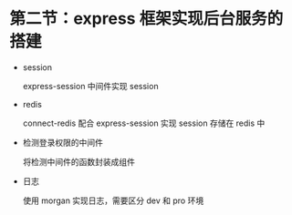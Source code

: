 # 第二节：express 框架实现后台服务的搭建

- session

    express-session 中间件实现 session
- redis

    connect-redis 配合 express-session 实现 session 存储在 redis 中

- 检测登录权限的中间件

    将检测中间件的函数封装成组件

- 日志

    使用 morgan 实现日志，需要区分 dev 和 pro 环境